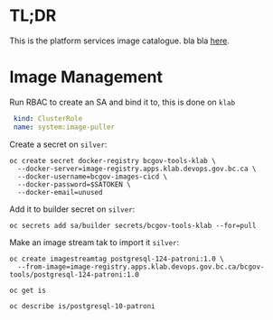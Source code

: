 # TL;DR

This is the platform services image catalogue. bla bla [here](./RELEASE.md).

# Image Management

Run RBAC to create an SA and bind it to, this is done on `klab`

```yaml
 kind: ClusterRole
 name: system:image-puller
```

Create a secret on `silver`:
```
oc create secret docker-registry bcgov-tools-klab \
  --docker-server=image-registry.apps.klab.devops.gov.bc.ca \
  --docker-username=bcgov-images-cicd \
  --docker-password=$SATOKEN \
  --docker-email=unused
```

Add it to builder secret on `silver`:
```console
oc secrets add sa/builder secrets/bcgov-tools-klab --for=pull
```

Make an image stream tak to import it `silver`:

```console
oc create imagestreamtag postgresql-124-patroni:1.0 \
  --from-image=image-registry.apps.klab.devops.gov.bc.ca/bcgov-tools/postgresql-124-patroni:1.0
```

```console
oc get is
```

```console
oc describe is/postgresql-10-patroni
```